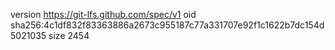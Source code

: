 version https://git-lfs.github.com/spec/v1
oid sha256:4c1df832f83363886a2673c955187c77a331707e92f1c1622b7dc154d5021035
size 2454
